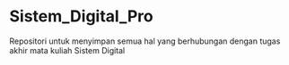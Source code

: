 # Sistem_Digital_Pro
Repositori untuk menyimpan semua hal yang berhubungan dengan tugas akhir mata kuliah Sistem Digital
